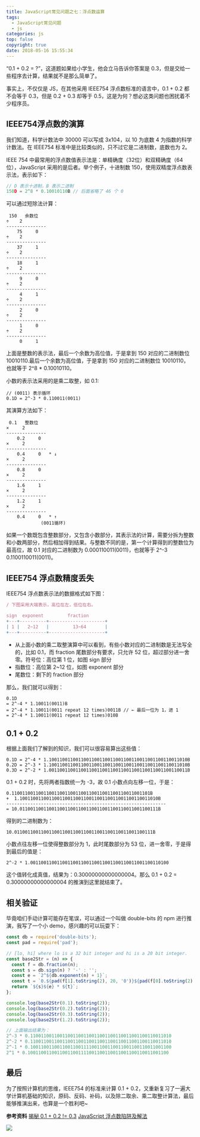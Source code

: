 ```yaml
---
title: JavaScript常见问题之七：浮点数运算
tags:
  - JavaScript常见问题
  - js
categories: js
top: false
copyright: true
date: 2018-05-16 15:55:34
---
```

“0.1 + 0.2 = ?”，这道题如果给小学生，他会立马告诉你答案是 0.3，但是交给一些程序去计算，结果就不是那么简单了。
<!--more-->
事实上，不仅仅是 JS，在其他采用 IEEE754 浮点数标准的语言中，0.1 + 0.2 都不会等于 0.3，但是 0.2 + 0.3 却等于 0.5，这是为何？想必这类问题也困扰着不少程序员。
## IEEE754浮点数的演算
我们知道，科学计数法中 30000 可以写成 3x104，以 10 为底数 4 为指数的科学计数法。在 IEEE754 标准中是比较类似的，只不过它是二进制数，底数也为 2。

IEEE 754 中最常用的浮点数值表示法是：单精确度（32位）和双精确度（64位），JavaScript 采用的是后者。举个例子，十进制数 150，使用双精度浮点数表示法，表示如下：
```js
// D 表示十进制，B 表示二进制
150D = 2^8 * 0.10010110B // 后面省略了 46 个 0
```
可以通过短除法计算：
```
 150   余数位
÷    2
---------------
    75     0   
÷    2
---------------
    37     1
÷    2
---------------
    18     1
÷    2
---------------
     9     0
÷    2
---------------
     4     1
÷    2
---------------
     2     0
÷    2
---------------
     1     0
÷    2
---------------
     0     1
```
上面是整数的表示法，最后一个余数为高位值，于是拿到 150 对应的二进制数位 10010110.最后一个余数为高位值，于是拿到 150 对应的二进制数位 10010110，也就等于 2^8 * 0.10010110。

小数的表示法采用的是乘二取整，如 0.1:
```
// (0011) 表示循环
0.1D = 2^-3 * 0.110011(0011)
```
其演算方法如下：
```
 0.1   整数位
×     2
---------------
    0.2     0 
×     2
---------------
    0.4     0   * ↓
×     2
---------------
    0.8     0 
×     2
---------------
    1.6     1 
×     2
---------------
    1.2     1
×     2
---------------
    0.4     0   * ↑
             (0011循环)
```
如果一个数既包含整数部分，又包含小数部分，其表示法的计算，需要分拆为整数和小数两部分，然后相加得到结果。与整数不同的是，第一个计算得到的整数位为最高位，故 0.1 对应的二进制数为 0.000110011(0011)，也就等于 2^-3 0.1100110011(0011)。

## IEEE754 浮点数精度丢失
IEEE754 浮点数表示法的数据格式如下图：
```js
/ 下图采用大端表示，高位在左，低位在右。

sign  exponent         fraction
+---+----------+---------------------+
| 1 |   2~12   |         13~64       |
+---+----------+---------------------+
```
* 从上面小数的乘二取整演算中可以看到，有些小数对应的二进制数是无法写全的，比如 0.1，而 fraction 尾数部分有要求，只允许 52 位，超过部分进一舍零。符号位：高位第 1 位，如图 sign 部分
* 指数位：高位第 2~12 位，如图 exponent 部分
* 尾数位：剩下的 fraction 部分

那么，我们就可以得到：
```
0.1D 
= 2^-4 * 1.10011(0011)B
= 2^-4 * 1.10011(0011 repeat 12 times)0011B // ← 最后一位为 1，进 1
= 2^-4 * 1.10011(0011 repeat 12 times)010B
```

## 0.1 + 0.2
根据上面我们了解到的知识，我们可以很容易算出这些值：
```
0.1D = 2^-4 * 1.1001100110011001100110011001100110011001100110011010B
0.2D = 2^-3 * 1.1001100110011001100110011001100110011001100110011010B
0.3D = 2^-2 * 1.0011001100110011001100110011001100110011001100110011B
```
0.1 + 0.2 时，先将两者指数统一为 -3，故 0.1 小数点向左移一位，于是：
```
0.1100110011001100110011001100110011001100110011001101B
+  1.1001100110011001100110011001100110011001100110011010B
------------------------------------------------------------
= 10.0110011001100110011001100110011001100110011001100111B
```
得到的二进制数为：
```
10.0110011001100110011001100110011001100110011001100111B
```
小数点往左移一位使得整数部分为 1，此时尾数部分为 53 位，进一舍零，于是得到最后的值是：
```
2^-2 * 1.0011001100110011001100110011001100110011001100110100
```
这个值转化成真值，结果为：0.30000000000000004。那么 0.1 + 0.2 = 0.30000000000000004 的推演到这里就结束了。

## 相关验证
毕竟咱们手动计算可能存在笔误，可以通过一个叫做 double-bits 的 npm 进行推演，我写了一个小 demo，感兴趣的可以玩耍下：
```js
const db = require('double-bits');
const pad = require('pad');

// [lo, hi] where lo is a 32 bit integer and hi is a 20 bit integer.
const base2Str = (n) => {
  const f = db.fraction(n);
  const s = db.sign(n) ? '-' : '';
  const e = `2^${db.exponent(n) + 1}`;
  const t = `0.${pad(f[1].toString(2), 20, '0')}${pad(f[0].toString(2), 32, '0')}`;
  return `${s}${e} * ${t}`;
};

console.log(base2Str(0.1).toString(2));
console.log(base2Str(0.2).toString(2));
console.log(base2Str(0.3).toString(2));
console.log(base2Str(1.2).toString(2));

// 上面输出结果为：
2^-3 * 0.11001100110011001100110011001100110011001100110011010
2^-2 * 0.11001100110011001100110011001100110011001100110011010
2^-1 * 0.10011001100110011001111001100110011001100110011001100
2^1 * 0.10011001100110011001111001100110011001100110011001100
```
## 最后
为了按照计算机的思维，IEEE754 的标准来计算 0.1 + 0.2，又重新复习了一遍大学计算机基础的知识，原码、反码、补码，以及除二取余、乘二取整计算法，最后能够推演出来，也算是一个胜利吧~



**参考资料**
[揭秘 0.1 + 0.2 != 0.3](http://www.cnblogs.com/hustskyking/p/ieee754-operation-in-js.html)
[JavaScript 浮点数陷阱及解法](https://github.com/camsong/blog/issues/9)

![](http://oankigr4l.bkt.clouddn.com/wexin.png)